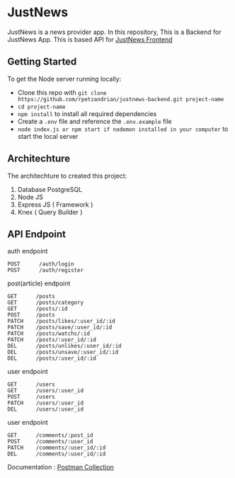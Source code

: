 # JustNews
	  

JustNews is a news provider app. In this repository, This is a Backend for JustNews App. This is based API for [JustNews Frontend](https://github.com/rpetzandrian/justnews-frontend)

## Getting Started

To get the Node server running locally:

* Clone this repo with `git clone https://github.com/rpetzandrian/justnews-backend.git project-name`
* `cd project-name`
* `npm install` to install all required dependencies
* Create a `.env` file and reference the `.env.example` file
* `node index.js or npm start if nodemon installed in your computer` to start the local server

## Architechture

The architechture to created this project: 
1. Database PostgreSQL
2. Node JS
3. Express JS ( Framework )
4. Knex ( Query Builder )

## API Endpoint
auth endpoint

    POST      /auth/login
    POST      /auth/register
    
post(article) endpoint

    GET      /posts
    GET      /posts/category
    GET      /posts/:id
    POST     /posts
    PATCH    /posts/likes/:user_id/:id
    PATCH    /posts/save/:user_id/:id
    PATCH    /posts/watchs/:id
    PATCH    /posts/:user_id/:id
    DEL      /posts/unlikes/:user_id/:id
    DEL      /posts/unsave/:user_id/:id
    DEL      /posts/:user_id/:id
    
user endpoint

    GET      /users
    GET      /users/:user_id
    POST     /users
    PATCH    /users/:user_id
    DEL      /users/:user_id
    
user endpoint

    GET      /comments/:post_id
    POST     /comments/:user_id
    PATCH    /comments/:user_id/:id
    DEL      /comments/:user_id/:id
    
Documentation : [Postman Collection](https://documenter.getpostman.com/view/13687762/TzeTJp5C)
